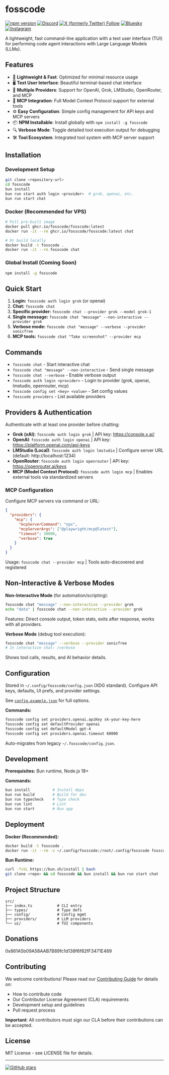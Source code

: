 # fosscode

[![npm version](https://img.shields.io/npm/v/fosscode.svg)](https://www.npmjs.com/package/fosscode)
[![Discord](https://img.shields.io/badge/Discord-Join%20Chat-blue.svg)](https://discord.gg/UUVZqdPG)
[![X (formerly Twitter) Follow](https://img.shields.io/twitter/follow/fosscode)](https://x.com/fosscode)
[![Bluesky](https://img.shields.io/badge/Bluesky-Follow-blue)](https://bsky.app/profile/fosscode.bsky.social)
[![Instagram](https://img.shields.io/badge/Instagram-Follow-pink.svg)](https://www.instagram.com/fosscode/)

A lightweight, fast command-line application with a text user interface (TUI) for performing code agent interactions with Large Language Models (LLMs).

## Features

- 🚀 **Lightweight & Fast**: Optimized for minimal resource usage
- 🖥️ **Text User Interface**: Beautiful terminal-based chat interface
- 🔄 **Multiple Providers**: Support for OpenAI, Grok, LMStudio, OpenRouter, and MCP
- 🔧 **MCP Integration**: Full Model Context Protocol support for external tools
- ⚙️ **Easy Configuration**: Simple config management for API keys and MCP servers
- 📦 **NPM Installable**: Install globally with `npm install -g fosscode`
- 🔍 **Verbose Mode**: Toggle detailed tool execution output for debugging
- 🛠️ **Tool Ecosystem**: Integrated tool system with MCP server support

## Installation

### Development Setup

```bash
git clone <repository-url>
cd fosscode
bun install
bun run start auth login <provider>  # grok, openai, etc.
bun run start chat
```

### Docker (Recommended for VPS)

```bash
# Pull pre-built image
docker pull ghcr.io/fosscode/fosscode:latest
docker run -it --rm ghcr.io/fosscode/fosscode:latest chat

# Or build locally
docker build -t fosscode .
docker run -it --rm fosscode chat
```

### Global Install (Coming Soon)

```bash
npm install -g fosscode
```

## Quick Start

1. **Login:** `fosscode auth login grok` (or openai)
2. **Chat:** `fosscode chat`
3. **Specific provider:** `fosscode chat --provider grok --model grok-1`
4. **Single message:** `fosscode chat "message" --non-interactive --provider grok`
5. **Verbose mode:** `fosscode chat "message" --verbose --provider sonicfree`
6. **MCP tools:** `fosscode chat "Take screenshot" --provider mcp`

## Commands

- `fosscode chat` - Start interactive chat
- `fosscode chat "message" --non-interactive` - Send single message
- `fosscode chat --verbose` - Enable verbose output
- `fosscode auth login <provider>` - Login to provider (grok, openai, lmstudio, openrouter, mcp)
- `fosscode config set <key> <value>` - Set config values
- `fosscode providers` - List available providers

## Providers & Authentication

Authenticate with at least one provider before chatting:

- **Grok (xAI)**: `fosscode auth login grok` | API key: <https://console.x.ai/>
- **OpenAI**: `fosscode auth login openai` | API key: <https://platform.openai.com/api-keys>
- **LMStudio (Local)**: `fosscode auth login lmstudio` | Configure server URL (default: http://localhost:1234)
- **OpenRouter**: `fosscode auth login openrouter` | API key: <https://openrouter.ai/keys>
- **MCP (Model Context Protocol)**: `fosscode auth login mcp` | Enables external tools via standardized servers

### MCP Configuration

Configure MCP servers via command or URL:

```json
{
  "providers": {
    "mcp": {
      "mcpServerCommand": "npx",
      "mcpServerArgs": ["@playwright/mcp@latest"],
      "timeout": 30000,
      "verbose": true
    }
  }
}
```

Usage: `fosscode chat --provider mcp` | Tools auto-discovered and registered

## Non-Interactive & Verbose Modes

**Non-Interactive Mode** (for automation/scripting):

```bash
fosscode chat "message" --non-interactive --provider grok
echo "data" | fosscode chat --non-interactive --provider grok
```

Features: Direct console output, token stats, exits after response, works with all providers.

**Verbose Mode** (debug tool execution):

```bash
fosscode chat "message" --verbose --provider sonicfree
# In interactive chat: /verbose
```

Shows tool calls, results, and AI behavior details.

## Configuration

Stored in `~/.config/fosscode/config.json` (XDG standard). Configure API keys, defaults, UI prefs, and provider settings.

See [`config.example.json`](config.example.json) for full options.

**Commands:**

```bash
fosscode config set providers.openai.apiKey sk-your-key-here
fosscode config set defaultProvider openai
fosscode config set defaultModel gpt-4
fosscode config set providers.openai.timeout 60000
```

Auto-migrates from legacy `~/.fosscode/config.json`.

## Development

**Prerequisites:** Bun runtime, Node.js 18+

**Commands:**

```bash
bun install          # Install deps
bun run build        # Build for dev
bun run typecheck    # Type check
bun run lint         # Lint
bun run start        # Run app
```

## Deployment

**Docker (Recommended):**

```bash
docker build -t fosscode .
docker run -it --rm -v ~/.config/fosscode:/root/.config/fosscode fosscode chat
```

**Bun Runtime:**

```bash
curl -fsSL https://bun.sh/install | bash
git clone <repo> && cd fosscode && bun install && bun run start chat
```

## Project Structure

```
src/
├── index.ts           # CLI entry
├── types/             # Type defs
├── config/            # Config mgmt
├── providers/         # LLM providers
└── ui/                # TUI components
```

## Donations

0x861A5b09A58AAB7B89fc1d138f6f82fF3471E489

## Contributing

We welcome contributions! Please read our [Contributing Guide](CONTRIBUTING.md) for details on:

- How to contribute code
- Our Contributor License Agreement (CLA) requirements
- Development setup and guidelines
- Pull request process

**Important**: All contributors must sign our CLA before their contributions can be accepted.

## License

MIT License - see LICENSE file for details.

---

[![GitHub stars](https://img.shields.io/github/stars/fosscode/fosscode.svg)](https://github.com/fosscode/fosscode/stargazers)
